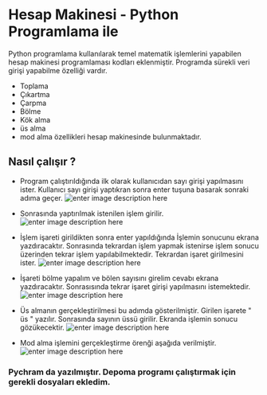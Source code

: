 ﻿# Hesap Makinesi - Python Programlama ile
 Python programlama kullanılarak temel matematik işlemlerini yapabilen hesap makinesi programlaması kodları eklenmiştir. Programda sürekli veri girişi yapabilme özelliği vardır. 
 * Toplama
 * Çıkartma
 * Çarpma
 * Bölme
 * Kök alma
 * üs alma
 * mod alma özellikleri hesap makinesinde bulunmaktadır. 
 ## Nasıl çalışır ? 
 * Program çalıştırıldığında ilk olarak kullanıcıdan sayı girişi yapılmasını ister. Kullanıcı sayı girişi yaptıkran sonra enter tuşuna basarak sonraki adıma geçer. 
 ![enter image description here](https://github.com/hrngcmn/hesap_makinesi_python/blob/main/say%C4%B1%20giri%C5%9Fi.png?raw=true)
 * Sonrasında yaptırılmak istenilen işlem girilir. 
![enter image description here](https://github.com/hrngcmn/hesap_makinesi_python/blob/main/2..png?raw=true)
* İşlem işareti girildikten sonra enter yapıldığında İşlemin sonucunu ekrana yazdıracaktır. Sonrasında tekrardan işlem yapmak istenirse işlem sonucu üzerinden tekrar işlem yapılabilmektedir. Tekrardan işaret girilmesini ister. 
![enter image description here](https://github.com/hrngcmn/hesap_makinesi_python/blob/main/3..png?raw=true)
* İşareti bölme yapalım ve bölen sayısını girelim cevabı ekrana yazdıracaktır. Sonrasısında tekrar işaret girişi yapılmasını istemektedir. 
![enter image description here](https://github.com/hrngcmn/hesap_makinesi_python/blob/main/4..png?raw=true)

* Üs almanın gerçekleştirilmesi bu adımda gösterilmiştir. Girilen işarete " üs " yazılır. Sonrasında sayının üssü girilir. Ekranda işlemin sonucu gözükecektir. 
![enter image description here](https://github.com/hrngcmn/hesap_makinesi_python/blob/main/5..png?raw=true)
* Mod alma işlemini gerçekleştirme örenği aşağıda verilmiştir. 
![enter image description here](https://github.com/hrngcmn/hesap_makinesi_python/blob/main/6..png?raw=true)

### Pychram da yazılmıştır. Depoma programı çalıştırmak için gerekli dosyaları ekledim. 


 
 

